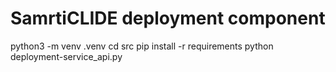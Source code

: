# SamrtiCLIDE deployment component

python3 -m venv .venv
cd src
pip install -r requirements
python deployment-service_api.py
